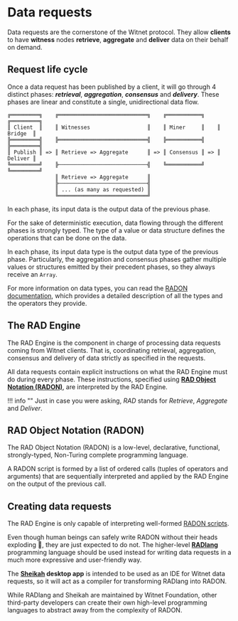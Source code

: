 # Data requests

Data requests are the cornerstone of the Witnet protocol. They allow **clients** to have **witness** nodes **retrieve**,
**aggregate** and **deliver** data on their behalf on demand.

## Request life cycle

Once a data request has been published by a client, it will go through 4 distinct phases: ***retrieval***, 
***aggregation***, ***consensus*** and ***delivery***.
These phases are linear and constitute a single, unidirectional data flow.

```
╔═════════╗    ╔════════════════════════════╗    ╔═══════════╗    ╔═════════╗
║ Client  ║    ║ Witnesses                  ║    ║ Miner     ║    ║ Bridge  ║
╠═════════╣    ╠════════════════════════════╣    ╠═══════════╣    ╠═════════╣
║ Publish ║ => ║ Retrieve => Aggregate      ║ => ║ Consensus ║ => ║ Deliver ║
╚═════════╝    ╠────────────────────────────╣    ╚═══════════╝    ╚═════════╝
               ║ Retrieve => Aggregate      ║
               ╠────────────────────────────╣
               ║ ... (as many as requested) ║
               ╚════════════════════════════╝
```

In each phase, its input data is the output data of the previous phase.

For the sake of deterministic execution, data flowing through the different phases is strongly typed. The type of a
value or data structure defines the operations that can be done on the data.

In each phase, its input data type is the output data type of the previous phase. Particularly, the aggregation and
consensus phases gather multiple values or structures emitted by their precedent phases, so they always receive an
`Array`.

For more information on data types, you can read the [RADON documentation][radon], which provides a detailed description
of all the types and the operators they provide.

## The RAD Engine

The RAD Engine is the component in charge of processing data requests coming from Witnet clients.
That is, coordinating retrieval, aggregation, consensus and delivery of data strictly as specified in the requests.

All data requests contain explicit instructions on what the RAD Engine must do during every phase.
These instructions, specified using [__RAD Object Notation (RADON)__][radon], are interpreted by the RAD Engine.

!!! info ""
    Just in case you were asking, *RAD* stands for *Retrieve*, *Aggregate* and *Deliver*.

## RAD Object Notation (RADON)

The RAD Object Notation (RADON) is a low-level, declarative, functional, strongly-typed, Non-Turing complete programming language.

A RADON script is formed by a list of ordered calls (tuples of operators and arguments) that are sequentially
interpreted and applied by the RAD Engine on the output of the previous call.

## Creating data requests

The RAD Engine is only capable of interpreting well-formed [RADON scripts][radon].

Even though human beings can safely write RADON without their heads exploding 🤯, they are just expected to do not.
The higher-level **[RADlang][radlang]** programming language should be used instead for writing data requests in
a much more expressive and user-friendly way.

The **[Sheikah] desktop app** is intended to be used as an IDE for Witnet data requests, so it will act as a compiler for
transforming RADlang into RADON.

While RADlang and Sheikah are maintained by Witnet Foundation, other third-party developers can create their own
high-level programming languages to abstract away from the complexity of RADON.

[radon]: #rad-object-notation-radon
[radlang]: ../radlang
[sheikah]: https://github.com/witnet/sheikah